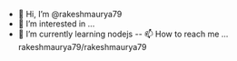 - 👋 Hi, I’m @rakeshmaurya79
- 👀 I’m interested in ...
- 🌱 I’m currently learning nodejs
-- 📫 How to reach me ...
rakeshmaurya79/rakeshmaurya79 

<!---
rakeshmaurya79/rakeshmaurya79 is a ✨ special ✨ repository because its `README.md` (this file) appears on your GitHub profile.
You can click the Preview link to take a look at your changes.
--->
